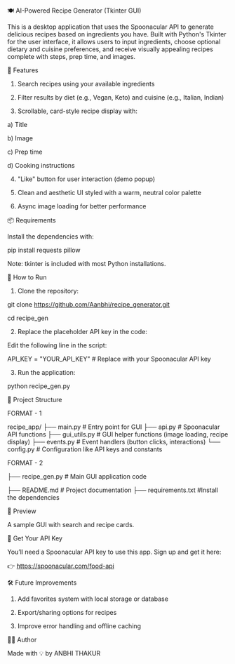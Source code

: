 🍽️ AI-Powered Recipe Generator (Tkinter GUI)

This is a desktop application that uses the Spoonacular API to generate delicious recipes based on ingredients you have. Built with Python's Tkinter for the user interface, it allows users to input ingredients, choose optional dietary and cuisine preferences, and receive visually appealing recipes complete with steps, prep time, and images.


🌟 Features

1. Search recipes using your available ingredients

2. Filter results by diet (e.g., Vegan, Keto) and cuisine (e.g., Italian, Indian)

3. Scrollable, card-style recipe display with:

a) Title

b) Image

c) Prep time

d) Cooking instructions

4. "Like" button for user interaction (demo popup)

5. Clean and aesthetic UI styled with a warm, neutral color palette

6. Async image loading for better performance


📦 Requirements

Install the dependencies with:

pip install requests pillow

Note: tkinter is included with most Python installations.


🚀 How to Run

1. Clone the repository:

git clone https://github.com/Aanbhi/recipe_generator.git

cd recipe_gen

2. Replace the placeholder API key in the code:

Edit the following line in the script:

API_KEY = "YOUR_API_KEY"  # Replace with your Spoonacular API key

3. Run the application:

python recipe_gen.py

📂 Project Structure

FORMAT - 1

recipe_app/
├── main.py                 # Entry point for GUI
├── api.py                 # Spoonacular API functions
├── gui_utils.py           # GUI helper functions (image loading, recipe display)
├── events.py              # Event handlers (button clicks, interactions)
└── config.py              # Configuration like API keys and constants

FORMAT - 2

├── recipe_gen.py    # Main GUI application code

├── README.md        # Project documentation
├── requirements.txt    #Install the dependencies

📸 Preview

A sample GUI with search and recipe cards.


🔑 Get Your API Key

You’ll need a Spoonacular API key to use this app. Sign up and get it here:

👉 https://spoonacular.com/food-api


🛠️ Future Improvements

1. Add favorites system with local storage or database

2. Export/sharing options for recipes

3. Improve error handling and offline caching


👨‍💻 Author

Made with 💡 by ANBHI THAKUR
